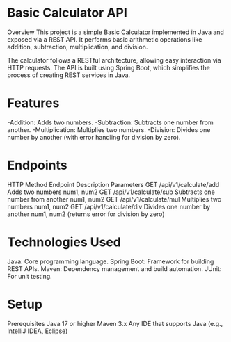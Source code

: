 

# Basic Calculator API
Overview
This project is a simple Basic Calculator implemented in Java and exposed via a REST API. It performs basic arithmetic operations like addition, subtraction, multiplication, and division.

The calculator follows a RESTful architecture, allowing easy interaction via HTTP requests. The API is built using Spring Boot, which simplifies the process of creating REST services in Java.

# Features
-Addition: Adds two numbers.
-Subtraction: Subtracts one number from another.
-Multiplication: Multiplies two numbers.
-Division: Divides one number by another (with error handling for division by zero).

# Endpoints
HTTP Method	Endpoint	Description	Parameters
GET	/api/v1/calculate/add	Adds two numbers	num1, num2
GET	/api/v1/calculate/sub	Subtracts one number from another	num1, num2
GET	/api/v1/calculate/mul	Multiplies two numbers	num1, num2
GET	/api/v1/calculate/div	Divides one number by another	num1, num2 (returns error for division by zero)

# Technologies Used
Java: Core programming language.
Spring Boot: Framework for building REST APIs.
Maven: Dependency management and build automation.
JUnit: For unit testing.

# Setup
Prerequisites
Java 17 or higher
Maven 3.x
Any IDE that supports Java (e.g., IntelliJ IDEA, Eclipse)


